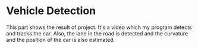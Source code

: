 # Vehicle Detection
This part shows the result of project. It's a video which my program detects and tracks the car. Also, the lane in the road is detected and the curvature and the position of the car is also estimated.
